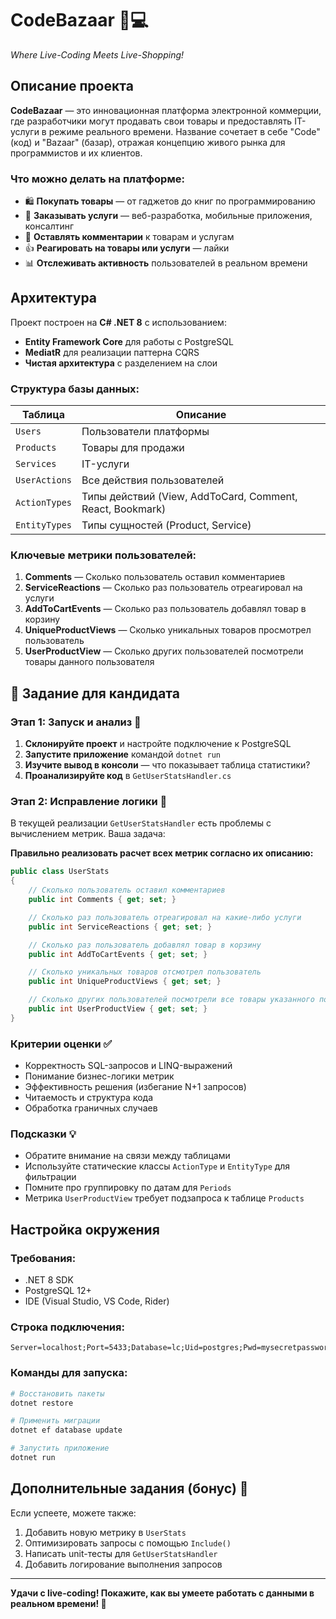 # CodeBazaar 🛒💻 

*Where Live-Coding Meets Live-Shopping!*

## Описание проекта

**CodeBazaar** — это инновационная платформа электронной коммерции, где разработчики могут продавать свои товары и предоставлять IT-услуги в режиме реального времени. Название сочетает в себе "Code" (код) и "Bazaar" (базар), отражая концепцию живого рынка для программистов и их клиентов.

### Что можно делать на платформе:
- 🛍️ **Покупать товары** — от гаджетов до книг по программированию
- 💼 **Заказывать услуги** — веб-разработка, мобильные приложения, консалтинг
- 💬 **Оставлять комментарии** к товарам и услугам
- 👍 **Реагировать на товары или услуги** — лайки  
- 📊 **Отслеживать активность** пользователей в реальном времени

## Архитектура

Проект построен на **C# .NET 8** с использованием:
- **Entity Framework Core** для работы с PostgreSQL
- **MediatR** для реализации паттерна CQRS
- **Чистая архитектура** с разделением на слои

### Структура базы данных:

| Таблица | Описание |
|---------|----------|
| `Users` | Пользователи платформы |
| `Products` | Товары для продажи |
| `Services` | IT-услуги |
| `UserActions` | Все действия пользователей |
| `ActionTypes` | Типы действий (View, AddToCard, Comment, React, Bookmark) |
| `EntityTypes` | Типы сущностей (Product, Service) |

### Ключевые метрики пользователей:

1. **Comments** — Сколько пользователь оставил комментариев
2. **ServiceReactions** — Сколько раз пользователь отреагировал на услуги  
3. **AddToCartEvents** — Сколько раз пользователь добавлял товар в корзину
4. **UniqueProductViews** — Сколько уникальных товаров просмотрел пользователь
5. **UserProductView** — Сколько других пользователей посмотрели товары данного пользователя

## 🎯 Задание для кандидата

### Этап 1: Запуск и анализ 🚀

1. **Склонируйте проект** и настройте подключение к PostgreSQL
2. **Запустите приложение** командой `dotnet run`
3. **Изучите вывод в консоли** — что показывает таблица статистики?
4. **Проанализируйте код** в `GetUserStatsHandler.cs`

### Этап 2: Исправление логики 🔧

В текущей реализации `GetUserStatsHandler` есть проблемы с вычислением метрик. Ваша задача:

**Правильно реализовать расчет всех метрик согласно их описанию:**

```csharp
public class UserStats
{
    // Сколько пользователь оставил комментариев
    public int Comments { get; set; }

    // Сколько раз пользователь отреагировал на какие-либо услуги
    public int ServiceReactions { get; set; }

    // Сколько раз пользователь добавлял товар в корзину
    public int AddToCartEvents { get; set; }

    // Сколько уникальных товаров отсмотрел пользователь
    public int UniqueProductViews { get; set; }

    // Сколько других пользователей посмотрели все товары указанного пользователя
    public int UserProductView { get; set; }
}
```

### Критерии оценки ✅

- Корректность SQL-запросов и LINQ-выражений
- Понимание бизнес-логики метрик
- Эффективность решения (избегание N+1 запросов)
- Читаемость и структура кода
- Обработка граничных случаев

### Подсказки 💡

- Обратите внимание на связи между таблицами
- Используйте статические классы `ActionType` и `EntityType` для фильтрации
- Помните про группировку по датам для `Periods`
- Метрика `UserProductView` требует подзапроса к таблице `Products`

## Настройка окружения

### Требования:
- .NET 8 SDK
- PostgreSQL 12+
- IDE (Visual Studio, VS Code, Rider)

### Строка подключения:
```
Server=localhost;Port=5433;Database=lc;Uid=postgres;Pwd=mysecretpassword;Timeout=15;
```

### Команды для запуска:
```bash
# Восстановить пакеты
dotnet restore

# Применить миграции
dotnet ef database update

# Запустить приложение
dotnet run
```

## Дополнительные задания (бонус) 🌟

Если успеете, можете также:
1. Добавить новую метрику в `UserStats`
2. Оптимизировать запросы с помощью `Include()`
3. Написать unit-тесты для `GetUserStatsHandler`
4. Добавить логирование выполнения запросов

---

**Удачи с live-coding! Покажите, как вы умеете работать с данными в реальном времени! 🚀**